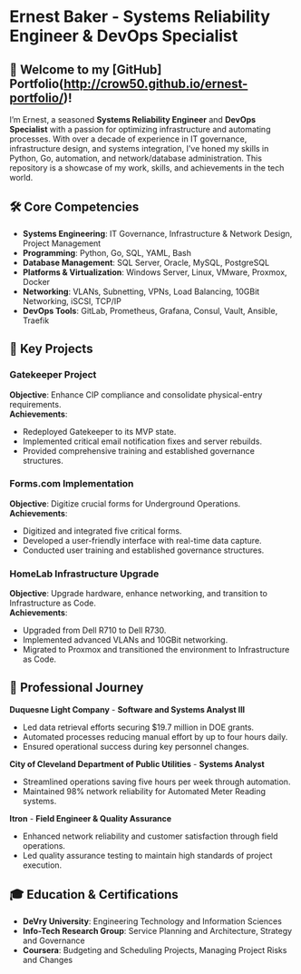 # Ernest Baker - Systems Reliability Engineer & DevOps Specialist

## 👋 Welcome to my [GitHub] Portfolio(http://crow50.github.io/ernest-portfolio/)!

I’m Ernest, a seasoned **Systems Reliability Engineer** and **DevOps Specialist** with a passion for optimizing infrastructure and automating processes. With over a decade of experience in IT governance, infrastructure design, and systems integration, I've honed my skills in Python, Go, automation, and network/database administration. This repository is a showcase of my work, skills, and achievements in the tech world.

## 🛠️ Core Competencies

- **Systems Engineering**: IT Governance, Infrastructure & Network Design, Project Management
- **Programming**: Python, Go, SQL, YAML, Bash
- **Database Management**: SQL Server, Oracle, MySQL, PostgreSQL
- **Platforms & Virtualization**: Windows Server, Linux, VMware, Proxmox, Docker
- **Networking**: VLANs, Subnetting, VPNs, Load Balancing, 10GBit Networking, iSCSI, TCP/IP
- **DevOps Tools**: GitLab, Prometheus, Grafana, Consul, Vault, Ansible, Traefik

## 🚀 Key Projects

### Gatekeeper Project
**Objective**: Enhance CIP compliance and consolidate physical-entry requirements.  
**Achievements**:
- Redeployed Gatekeeper to its MVP state.
- Implemented critical email notification fixes and server rebuilds.
- Provided comprehensive training and established governance structures.

### Forms.com Implementation
**Objective**: Digitize crucial forms for Underground Operations.  
**Achievements**:
- Digitized and integrated five critical forms.
- Developed a user-friendly interface with real-time data capture.
- Conducted user training and established governance structures.

### HomeLab Infrastructure Upgrade
**Objective**: Upgrade hardware, enhance networking, and transition to Infrastructure as Code.  
**Achievements**:
- Upgraded from Dell R710 to Dell R730.
- Implemented advanced VLANs and 10GBit networking.
- Migrated to Proxmox and transitioned the environment to Infrastructure as Code.

## 🌟 Professional Journey

**Duquesne Light Company** - **Software and Systems Analyst III**
- Led data retrieval efforts securing $19.7 million in DOE grants.
- Automated processes reducing manual effort by up to four hours daily.
- Ensured operational success during key personnel changes.

**City of Cleveland Department of Public Utilities** - **Systems Analyst**
- Streamlined operations saving five hours per week through automation.
- Maintained 98% network reliability for Automated Meter Reading systems.

**Itron** - **Field Engineer & Quality Assurance**
- Enhanced network reliability and customer satisfaction through field operations.
- Led quality assurance testing to maintain high standards of project execution.

## 🎓 Education & Certifications

- **DeVry University**: Engineering Technology and Information Sciences
- **Info-Tech Research Group**: Service Planning and Architecture, Strategy and Governance
- **Coursera**: Budgeting and Scheduling Projects, Managing Project Risks and Changes
